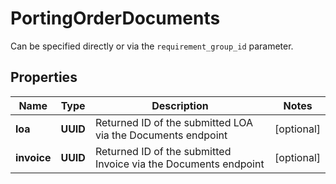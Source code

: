 

# PortingOrderDocuments

Can be specified directly or via the `requirement_group_id` parameter.

## Properties

| Name | Type | Description | Notes |
|------------ | ------------- | ------------- | -------------|
|**loa** | **UUID** | Returned ID of the submitted LOA via the Documents endpoint |  [optional] |
|**invoice** | **UUID** | Returned ID of the submitted Invoice via the Documents endpoint |  [optional] |



